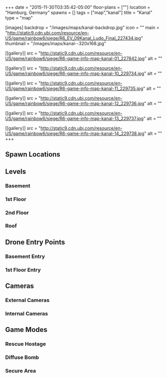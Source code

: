 +++
date = "2015-11-30T03:35:42-05:00"
floor-plans = [""]
location = "Hamburg, Germany"
spawns = []
tags = ["map","kanal"]
title = "Kanal"
type = "map"

[images]
  backdrop = "/images/maps/kanal-backdrop.jpg"
  icon = ""
  main = "http://static9.cdn.ubi.com/resource/en-US/game/rainbow6/siege/R6_EV_09Kanal_Ludo_Final_227434.jpg"
  thumbnail = "/images/maps/kanal--320x168.jpg"

[[gallery]]
  src = "http://static9.cdn.ubi.com/resource/en-US/game/rainbow6/siege/R6-game-info-map-kanal-01_227842.jpg"
  alt = ""

[[gallery]]
  src = "http://static9.cdn.ubi.com/resource/en-US/game/rainbow6/siege/R6-game-info-map-kanal-10_229734.jpg"
  alt = ""

[[gallery]]
  src = "http://static9.cdn.ubi.com/resource/en-US/game/rainbow6/siege/R6-game-info-map-kanal-11_229735.jpg"
  alt = ""

[[gallery]]
  src = "http://static9.cdn.ubi.com/resource/en-US/game/rainbow6/siege/R6-game-info-map-kanal-12_229736.jpg"
  alt = ""

[[gallery]]
  src = "http://static9.cdn.ubi.com/resource/en-US/game/rainbow6/siege/R6-game-info-map-kanal-13_229737.jpg"
  alt = ""

[[gallery]]
  src = "http://static9.cdn.ubi.com/resource/en-US/game/rainbow6/siege/R6-game-info-map-kanal-14_229738.jpg"
  alt = ""
+++

## Spawn Locations

## Levels

### Basement

### 1st Floor

### 2nd Floor

### Roof

## Drone Entry Points

### Basement Entry

### 1st Floor Entry

## Cameras

### External Cameras

### Internal Cameras

## Game Modes

### Rescue Hostage

### Diffuse Bomb

### Secure Area
